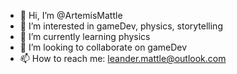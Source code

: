 - 👋 Hi, I’m @ArtemisMattle
- 👀 I’m interested in gameDev, physics, storytelling
- 🌱 I’m currently learning physics
- 💞️ I’m looking to collaborate on gameDev
- 📫 How to reach me: leander.mattle@outlook.com

<!---
LeanderMattle/LeanderMattle is a ✨ special ✨ repository because its `README.md` (this file) appears on your GitHub profile.
You can click the Preview link to take a look at your changes.
--->
